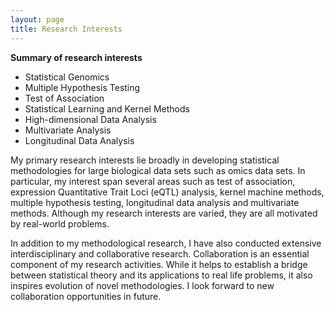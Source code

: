 ```yaml
---
layout: page
title: Research Interests
---
```


**Summary of research interests**

* Statistical Genomics
* Multiple Hypothesis Testing
* Test of Association
* Statistical Learning and Kernel Methods
* High-dimensional Data Analysis
* Multivariate Analysis
* Longitudinal Data Analysis

My primary research interests lie broadly in developing statistical methodologies for large biological data sets such as omics data sets. In particular, my interest span several areas such as test of association, expression Quantitative Trait Loci (eQTL) analysis, kernel machine methods, multiple hypothesis testing, longitudinal data analysis and multivariate methods. Although my research interests are varied, they are all motivated by real-world problems.

In addition to my methodological research, I have also conducted extensive interdisciplinary and collaborative research. Collaboration is an essential component of my research activities. While it helps to establish a bridge between statistical theory and its applications to real life problems, it also inspires evolution of novel methodologies. I look forward to new collaboration opportunities in future.
